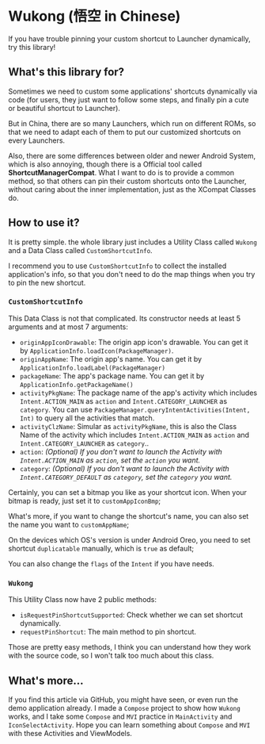 # Wukong (**悟空** in Chinese)

If you have trouble pinning your custom shortcut to Launcher dynamically, try this library!

## What's this library for?

Sometimes we need to custom some applications' shortcuts dynamically via code (for users, they just
want to follow some steps, and finally pin a cute or beautiful shortcut to Launcher).

But in China, there are so many Launchers, which run on different ROMs, so that we need to adapt
each of them to put our customized shortcuts on every Launchers.

Also, there are some differences between older and newer Android System, which is also annoying,
though there is a Official tool called **ShortcutManagerCompat**. What I want to do is to provide a
common method, so that others can pin their custom shortcuts onto the Launcher, without caring about
the inner implementation, just as the XCompat Classes do.

## How to use it?

It is pretty simple. the whole library just includes a Utility Class called `Wukong` and a Data
Class called `CustomShortcutInfo`.

I recommend you to use `CustomShortcutInfo` to collect the installed application's info, so that you
don't need to do the map things when you try to pin the new shortcut.

### `CustomShortcutInfo`

This Data Class is not that complicated. Its constructor needs at least 5 arguments and at most 7
arguments:

+ `originAppIconDrawable`: The origin app icon's drawable. You can get it
  by `ApplicationInfo.loadIcon(PackageManager)`.
+ `originAppName`: The origin app's name. You can get it
  by `ApplicationInfo.loadLabel(PackageManager)`
+ `packageName`: The app's package name. You can get it by `ApplicationInfo.getPackageName()`
+ `activityPkgName`: The package name of the app's activity which includes `Intent.ACTION_MAIN`
  as `action` and `Intent.CATEGORY_LAUNCHER` as `category`. You can
  use `PackageManager.queryIntentActivities(Intent, Int)` to query all the activities that match.
+ `activityClzName`: Simular as `activityPkgName`, this is also the Class Name of the activity which
  includes `Intent.ACTION_MAIN` as `action` and `Intent.CATEGORY_LAUNCHER` as `category`..
+ `action`: *(Optional) If you don't want to launch the Activity with `Intent.ACTION_MAIN`
  as `action`, set the `action` you want.*
+ `category`: *(Optional) If you don't want to launch the Activity with `Intent.CATEGORY_DEFAULT`
  as `category`, set the `category` you want.*

Certainly, you can set a bitmap you like as your shortcut icon. When your bitmap is ready, just set
it to `customAppIconBmp`;

What's more, if you want to change the shortcut's name, you can also set the name you want
to `customAppName`;

On the devices which OS's version is under Android Oreo, you need to set shortcut `duplicatable`
manually, which is `true` as default;

You can also change the `flags` of the `Intent` if you have needs.

### `Wukong`

This Utility Class now have 2 public methods:

+ `isRequestPinShortcutSupported`: Check whether we can set shortcut dynamically.
+ `requestPinShortcut`: The main method to pin shortcut.

Those are pretty easy methods, I think you can understand how they work with the source code, so I
won't talk too much about this class.

## What's more...

If you find this article via GitHub, you might have seen, or even run the demo application already.
I made a `Compose` project to show how `Wukong` works, and I take some `Compose` and `MVI` practice
in `MainActivity` and `IconSelectActivity`. Hope you can learn something about `Compose` and `MVI`
with these Activities and ViewModels.
